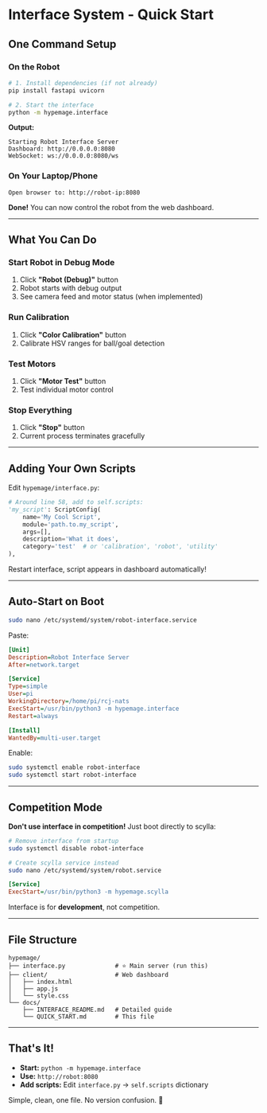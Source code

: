 # Interface System - Quick Start

## One Command Setup

### On the Robot

```bash
# 1. Install dependencies (if not already)
pip install fastapi uvicorn

# 2. Start the interface
python -m hypemage.interface
```

**Output:**
```
Starting Robot Interface Server
Dashboard: http://0.0.0.0:8080
WebSocket: ws://0.0.0.0:8080/ws
```

### On Your Laptop/Phone

```
Open browser to: http://robot-ip:8080
```

**Done!** You can now control the robot from the web dashboard.

---

## What You Can Do

### Start Robot in Debug Mode

1. Click **"Robot (Debug)"** button
2. Robot starts with debug output
3. See camera feed and motor status (when implemented)

### Run Calibration

1. Click **"Color Calibration"** button  
2. Calibrate HSV ranges for ball/goal detection

### Test Motors

1. Click **"Motor Test"** button
2. Test individual motor control

### Stop Everything

1. Click **"Stop"** button
2. Current process terminates gracefully

---

## Adding Your Own Scripts

Edit `hypemage/interface.py`:

```python
# Around line 58, add to self.scripts:
'my_script': ScriptConfig(
    name='My Cool Script',
    module='path.to.my_script',
    args=[],
    description='What it does',
    category='test'  # or 'calibration', 'robot', 'utility'
),
```

Restart interface, script appears in dashboard automatically!

---

## Auto-Start on Boot

```bash
sudo nano /etc/systemd/system/robot-interface.service
```

Paste:
```ini
[Unit]
Description=Robot Interface Server
After=network.target

[Service]
Type=simple
User=pi
WorkingDirectory=/home/pi/rcj-nats
ExecStart=/usr/bin/python3 -m hypemage.interface
Restart=always

[Install]
WantedBy=multi-user.target
```

Enable:
```bash
sudo systemctl enable robot-interface
sudo systemctl start robot-interface
```

---

## Competition Mode

**Don't use interface in competition!** Just boot directly to scylla:

```bash
# Remove interface from startup
sudo systemctl disable robot-interface

# Create scylla service instead
sudo nano /etc/systemd/system/robot.service
```

```ini
[Service]
ExecStart=/usr/bin/python3 -m hypemage.scylla
```

Interface is for **development**, not competition.

---

## File Structure

```
hypemage/
├── interface.py              # ⭐ Main server (run this)
├── client/                   # Web dashboard
│   ├── index.html
│   ├── app.js
│   └── style.css
└── docs/
    ├── INTERFACE_README.md   # Detailed guide
    └── QUICK_START.md        # This file
```

---

## That's It!

- **Start:** `python -m hypemage.interface`
- **Use:** `http://robot:8080`
- **Add scripts:** Edit `interface.py` → `self.scripts` dictionary

Simple, clean, one file. No version confusion. 🎯
